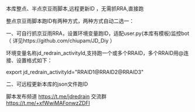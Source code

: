 本库整点、半点京豆雨脚本,远程更新ID ，无需抓RRA,直接跑

整点京豆雨脚本跑ID有两种方式，两种方式自动二选一： 

一、可自行抓京豆雨RRA，设置环境变量跑ID，适配user.py(本库有模板)监控bot（ 详见https://github.com/chiupam/JD_Diy ） 

环境变量名称jd_redrain_activityId,支持跑一个或多个RRAID，多个RRAID用@连接、设置格式如下：

export jd_redrain_activityId="RRAID1@RRAID2@RRAID3" 

二、可远程更新本库的json文件跑ID 


脚本发布频道 https://t.me/jdredrain 交流群 https://t.me/+xfWwiMAFonwzZDFl

